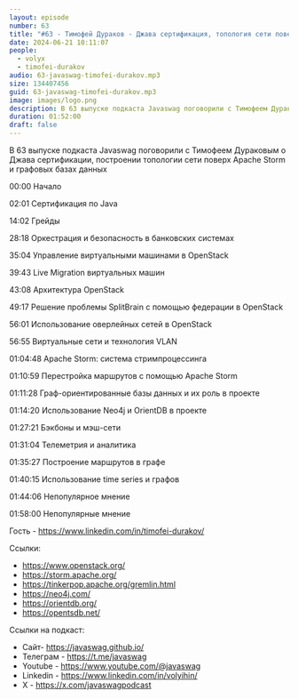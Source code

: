 ```yaml
---
layout: episode
number: 63
title: "#63 - Тимофей Дураков - Джава сертификация, топология сети поверх Apache Storm и графовые базы данных"
date: 2024-06-21 10:11:07
people:
  - volyx
  - timofei-durakov
audio: 63-javaswag-timofei-durakov.mp3
size: 134407456           
guid: 63-javaswag-timofei-durakov.mp3
image: images/logo.png
description: В 63 выпуске подкаста Javaswag поговорили с Тимофеем Дураковым о Джава сертификации, построении топологии сети поверх Apache Storm и графовых базах данных
duration: 01:52:00
draft: false
---
```


В 63 выпуске подкаста Javaswag поговорили с Тимофеем Дураковым о Джава сертификации, построении топологии сети поверх Apache Storm и графовых базах данных

00:00 Начало

02:01 Сертификация по Java

14:02 Грейды

28:18 Оркестрация и безопасность в банковских системах

35:04 Управление виртуальными машинами в OpenStack

39:43 Live Migration виртуальных машин

43:08 Архитектура OpenStack

49:17 Решение проблемы SplitBrain с помощью федерации в OpenStack

56:01 Использование оверлейных сетей в OpenStack

56:55 Виртуальные сети и технология VLAN

01:04:48 Apache Storm: система стримпроцессинга

01:10:59 Перестройка маршрутов с помощью Apache Storm

01:11:28 Граф-ориентированные базы данных и их роль в проекте

01:14:20 Использование Neo4j и OrientDB в проекте

01:27:21 Бэкбоны и мэш-сети

01:31:04 Телеметрия и аналитика

01:35:27 Построение маршрутов в графе

01:40:15 Использование time series и графов

01:44:06 Непопулярное мнение

01:58:00 Непопулярные мнение

Гость - https://www.linkedin.com/in/timofei-durakov/

Ссылки:

* https://www.openstack.org/
* https://storm.apache.org/
* https://tinkerpop.apache.org/gremlin.html
* https://neo4j.com/
* https://orientdb.org/
* https://opentsdb.net/

Ссылки на подкаст:

* Сайт-  https://javaswag.github.io/
* Телеграм - https://t.me/javaswag
* Youtube - https://www.youtube.com/@javaswag
* Linkedin - https://www.linkedin.com/in/volyihin/
* X - https://x.com/javaswagpodcast
